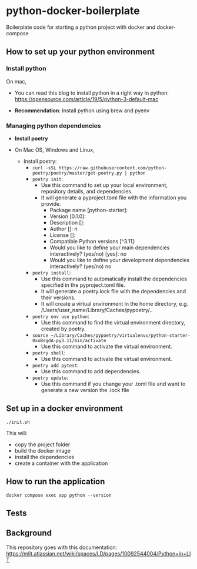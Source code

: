 # python-docker-boilerplate

Boilerplate code for starting a python project with docker and docker-compose

## How to set up your python environment

### Install python

On mac,

* You can read this blog to install python in a right way in
      python: https://opensource.com/article/19/5/python-3-default-mac
      
* **Recommendation**: Install python using brew and pyenv

### Managing python dependencies

* **Install poetry**

* On Mac OS, Windows and Linux,
  * Install poetry:
       * ``curl -sSL https://raw.githubusercontent.com/python-poetry/poetry/master/get-poetry.py | python``
       * ```poetry init```: 
         * Use this command to set up your local environment, repository details, and dependencies. 
         * It will generate a pyproject.toml file with the information you provide.
           * Package name [python-starter]:
           * Version [0.1.0]:
           * Description []:
           * Author []:  n 
           * License []:
           * Compatible Python versions [^3.11]: 
           * Would you like to define your main dependencies interactively? (yes/no) [yes]: no
           * Would you like to define your development dependencies interactively? (yes/no) no
       * ```poetry install```: 
         * Use this command to automatically install the dependencies specified in the pyproject.toml file.
         * It will generate a poetry.lock file with the dependencies and their versions.
         * It will create a virtual environment in the home directory, e.g. /Users/user_name/Library/Caches/pypoetry/..
       * ```poetry env use python```: 
         * Use this command to find the virtual environment directory, created by poetry.
       * ```source ~/Library/Caches/pypoetry/virtualenvs/python-starter-0xoBsgdA-py3.11/bin/activate```
         * Use this command to activate the virtual environment.
       * ```poetry shell```: 
         * Use this command to activate the virtual environment.
       * ```poetry add pytest```: 
         * Use this command to add dependencies.
       * `` poetry update ``: 
         * Use this command if you change your .toml file and want to generate a new version the .lock file

## Set up in a docker environment

```
./init.sh
```

This will:

* copy the project folder
* build the docker image
* install the dependencies
* create a container with the application

## How to run the application

``docker compose exec app python --version``


## Tests

## Background
This repository goes with this documentation:
https://mlit.atlassian.net/wiki/spaces/LD/pages/10092544004/Python+in+LIT
